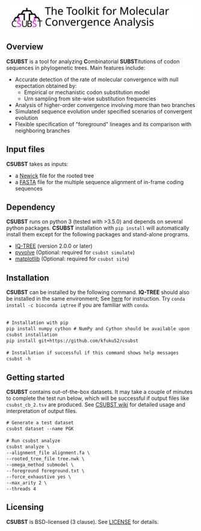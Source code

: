 ![](logo/logo_csubst_large.svg)

## Overview
**CSUBST** is a tool for analyzing **C**ombinatorial **SUBST**itutions of codon sequences in phylogenetic trees. Main features include:

- Accurate detection of the rate of molecular convergence with null expectation obtained by:
    - Empirical or mechanistic codon substitution model
    - Urn sampling from site-wise substitution frequencies
- Analysis of higher-order convergence involving more than two branches
- Simulated sequence evolution under specified scenarios of convergent evolution
- Flexible specification of "foreground" lineages and its comparison with neighboring branches

## Input files
**CSUBST** takes as inputs: 
- a [Newick](https://en.wikipedia.org/wiki/Newick_format) file for the rooted tree
- a [FASTA](https://en.wikipedia.org/wiki/FASTA_format) file for the multiple sequence alignment of in-frame coding sequences

## Dependency
**CSUBST** runs on python 3 (tested with >3.5.0) and depends on several python packages. **CSUBST** installation with `pip install` will automatically install them except for the following packages and stand-alone programs.
* [IQ-TREE](http://www.iqtree.org/) (version 2.0.0 or later)
* [pyvolve](https://github.com/sjspielman/pyvolve) (Optional: required for `csubst simulate`)
* [matplotlib](https://matplotlib.org/3.1.1/index.html) (Optional: required for `csubst site`)

## Installation
**CSUBST** can be installed by the following command. **IQ-TREE** should also be installed in the same environment; See [here](http://www.iqtree.org/doc/Quickstart#installation) for instruction. Try `conda install -c bioconda iqtree` if you are familiar with `conda`.
```

# Installation with pip
pip install numpy cython # NumPy and Cython should be available upon csubst installation
pip install git+https://github.com/kfuku52/csubst

# Installation if successful if this command shows help messages
csubst -h 
```

## Getting started
**CSUBST** contains out-of-the-box datasets. It may take a couple of minutes to complete the test run below, which will be successful if output files like `csubst_cb_2.tsv` are produced. See [CSUBST wiki](https://github.com/kfuku52/csubst/wiki) for detailed usage and interpretation of output files.

```
# Generate a test dataset
csubst dataset --name PGK

# Run csubst analyze
csubst analyze \
--alignment_file alignment.fa \
--rooted_tree_file tree.nwk \
--omega_method submodel \
--foreground foreground.txt \
--force_exhaustive yes \
--max_arity 2 \
--threads 4
```

## Licensing
**CSUBST** is BSD-licensed (3 clause). See [LICENSE](LICENSE) for details.